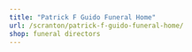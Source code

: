 ```yaml
---
title: "Patrick F Guido Funeral Home"
url: /scranton/patrick-f-guido-funeral-home/
shop: funeral directors
---
```

